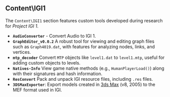 ## Content\IGI1
The `Content\IGI1` section features custom tools developed during research for *Project IGI 1*.

- **`AudioConverter`** - Convert Audio to IGI 1.
- **`GraphEditor_v0.0.2`** A robust tool for viewing and editing graph files such as `Graph4019.dat`, with features for analyzing nodes, links, and vertices.
- **`mtp_decoder`** Convert `MTP` objects like `level1.dat` to `level1.mtp`, useful for adding custom objects to levels.
- **`Natives-Info`** View game native methods (e.g., `HumanPlayerLoad()`) along with their signatures and hash information.
- **`ResConvert`** Pack and unpack IGI resource files, including `.res` files.
- **`3DSMaxExporter`**: Export models created in [3ds Max](https://en.wikipedia.org/wiki/Autodesk_3ds_Max) (v8, 2005) to the MEF format used in IGI.
